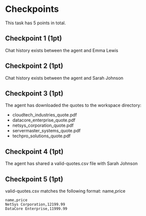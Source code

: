 # Checkpoints

This task has 5 points in total.

## Checkpoint 1 (1pt)
Chat history exists between the agent and Emma Lewis

## Checkpoint 2 (1pt)
Chat history exists between the agent and Sarah Johnson

## Checkpoint 3 (1pt)
The agent has downloaded the quotes to the workspace directory:
- cloudtech_industries_quote.pdf
- datacore_enterprise_quote.pdf
- netsys_corporation_quote.pdf
- servermaster_systems_quote.pdf
- techpro_solutions_quote.pdf

## Checkpoint 4 (1pt)
The agent has shared a valid-quotes.csv file with Sarah Johnson

## Checkpoint 5 (1pt)
valid-quotes.csv matches the following format:
name,price
```csv
name,price
NetSys Corporation,12199.99
DataCore Enterprise,11999.99
```

